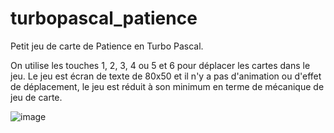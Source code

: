 # turbopascal_patience
Petit jeu de carte de Patience en Turbo Pascal.

On utilise les touches 1, 2, 3, 4 ou 5 et 6 pour déplacer les cartes dans le jeu. Le jeu est écran de texte de 80x50 et il n'y a pas d'animation ou d'effet de déplacement, le jeu est réduit à son minimum en terme de mécanique de jeu de carte.

![image](https://user-images.githubusercontent.com/11842176/147261730-9b89a04a-848c-4f68-903f-381044ab5999.png)
